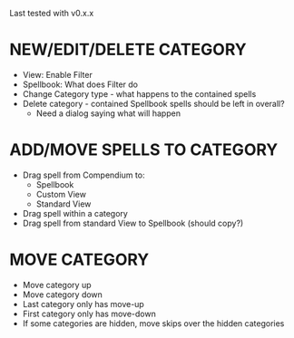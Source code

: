 Last tested with v0.x.x

# NEW/EDIT/DELETE CATEGORY
- View: Enable Filter
- Spellbook: What does Filter do
- Change Category type - what happens to the contained spells
- Delete category - contained Spellbook spells should be left in overall?
    - Need a dialog saying what will happen
# ADD/MOVE SPELLS TO CATEGORY
- Drag spell from Compendium to:
    - Spellbook
    - Custom View
    - Standard View
- Drag spell within a category
- Drag spell from standard View to Spellbook (should copy?)


# MOVE CATEGORY
- Move category up
- Move category down
- Last category only has move-up
- First category only has move-down
- If some categories are hidden, move skips over the hidden categories
    
#     